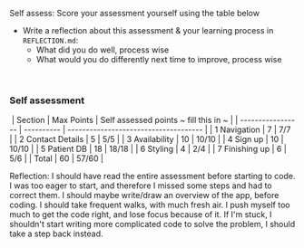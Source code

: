  Self assess: Score your assessment yourself using the table below
- Write a reflection about this assessment & your learning process in `REFLECTION.md`:
  - What did you do well, process wise
  - What would you do differently next time to improve, process wise

​
### Self assessment
​
| Section           | Max Points | Self assessed points ~ fill this in ~ |
| ----------------- | ---------- | ------------------------------------- |
| 1 Navigation      | 7          | 7/7                                   |
| 2 Contact Details | 5          | 5/5                                   |
| 3 Availability    | 10         | 10/10                                 |
| 4 Sign up         | 10         | 10/10                                 |
| 5 Patient DB      | 18         | 18/18                                 |
| 6 Styling         | 4          | 2/4                                   |
| 7 Finishing up    | 6          | 5/6                                   |
| Total             | 60         | 57/60                                 |


Reflection:
I should have read the entire assessment before starting to code. I was too eager to start, and therefore I missed some steps and had to correct them.
I should maybe write/draw an overview of the app, before coding.
I should take frequent walks, with much fresh air. I push myself too much to get the code right, and lose focus because of it. If I'm stuck, I shouldn't start writing more complicated code to solve the problem, I should take a step back instead. 